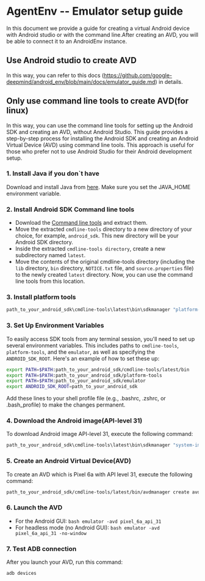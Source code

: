 # AgentEnv -- Emulator setup guide

In this document we provide a guide for creating a virtual Android device with Android studio or with the command line.After creating an AVD, you will be able to connect it to an AndroidEnv instance.

## Use Android studio to create AVD
In this way, you can refer to this docs (https://github.com/google-deepmind/android_env/blob/main/docs/emulator_guide.md) in details.

## Only use command line tools to create AVD(for linux)

In this way, you can use the command line tools for setting up the Android SDK and creating an AVD, without Android Studio. This guide provides a step-by-step process for installing the Android SDK and creating an Android Virtual Device (AVD) using command line tools. This approach is useful for those who prefer not to use Android Studio for their Android development setup.

### 1. Install Java if you don`t have
Download and install Java from [here](https://www.oracle.com/java/technologies/downloads/). Make sure you set the JAVA_HOME environment variable.

### 2. Install Android SDK Command line tools
   - Download the [Command line tools](https://developer.android.com/studio) and extract them.
   - Move the extracted `cmdline-tools` directory to a new directory of your choice, for example, `android_sdk`. This new directory will be your Android SDK directory.
   - Inside the extracted `cmdline-tools directory`, create a new subdirectory named `latest`.
   - Move the contents of the original cmdline-tools directory (including the `lib` directory, `bin` directory, `NOTICE.txt` file, and `source.properties` file) to the newly created `latest` directory. Now, you can use the command line tools from this location. 

### 3. Install platform tools

```bash
path_to_your_android_sdk\cmdline-tools\latest\bin\sdkmanager "platform-tools" "platforms;android-31"
```
### 3. Set Up Environment Variables

To easily access SDK tools from any terminal session, you'll need to set up several environment variables. This includes paths to `cmdline-tools`, `platform-tools`, and the `emulator`, as well as specifying the `ANDROID_SDK_ROOT`. Here's an example of how to set these up:

```bash
export PATH=$PATH:path_to_your_android_sdk/cmdline-tools/latest/bin
export PATH=$PATH:path_to_your_android_sdk/platform-tools
export PATH=$PATH:path_to_your_android_sdk/emulator
export ANDROID_SDK_ROOT=path_to_your_android_sdk
```
Add these lines to your shell profile file (e.g., .bashrc, .zshrc, or .bash_profile) to make the changes permanent.

### 4. Download the Android image(API-level 31)
To download Android image API-level 31, execute the following command:
```bash
path_to_your_android_sdk\cmdline-tools\latest\bin\sdkmanager "system-images;android-31;google_apis_playstore;x86_64"
```

### 5. Create an Android Virtual Device(AVD)
To create an AVD which is Pixel 6a with API level 31, execute the following command:
```bash
path_to_your_android_sdk/cmdline-tools/latest/bin/avdmanager create avd -n pixel_6a_api_31 -k "system-images;android-31;google_apis_playstore;x86_64" --device "pixel_6a"
```

### 6. Launch the AVD
   - For the Android GUI:
    ```bash
    emulator -avd pixel_6a_api_31
    ```
   - For headless mode (no Android GUI):
    ```bash
    emulator -avd pixel_6a_api_31 -no-window
    ```

### 7. Test ADB connection
After you launch your AVD, run this command:
```bash
adb devices
```

